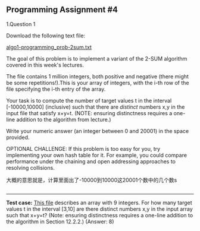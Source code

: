 ## Programming Assignment #4

1.Question 1

Download the following text file:

[algo1-programming_prob-2sum.txt](https://d3c33hcgiwev3.cloudfront.net/_6ec67df2804ff4b58ab21c12edcb21f8_algo1-programming_prob-2sum.txt?Expires=1588550400&Signature=YBFWeGrAjYDZy8Trs4T17uHOVqRZs1OmBqhH0r2meN76pqt0DqZ9pHKM9MpYzXPXU9oZI9YOsTEbgY5Vvtuzr9P-gGewLRf7OboaqSscSZlumE7M2iPIYpoUS3cr8J5SBvJR7G8MmP5hUTje2mt20ClWS66nDvX0p-PeMm9RzuI_&Key-Pair-Id=APKAJLTNE6QMUY6HBC5A)

The goal of this problem is to implement a variant of the 2-SUM algorithm covered in this week's lectures.

The file contains 1 million integers, both positive and negative (there might be some repetitions!).This is your array of integers, with the i-th row of the file specifying the i-th entry of the array.

Your task is to compute the number of target values t in the interval [-10000,10000] (inclusive) such that there are *distinct* numbers x,y in the input file that satisfy x+y=t. (NOTE: ensuring distinctness requires a one-line addition to the algorithm from lecture.)

Write your numeric answer (an integer between 0 and 20001) in the space provided.

OPTIONAL CHALLENGE: If this problem is too easy for you, try implementing your own hash table for it. For example, you could compare performance under the chaining and open addressing approaches to resolving collisions.

大概的意思就是，计算里面出了-10000到10000这20001个数中的几个数s

```

```

---

**Test case:** [This file](http://www.algorithmsilluminated.org/datasets/problem12.4test.txt) describes an array with 9 integers. For how many target values t in the interval [3,10] are there distinct numbers x,y in the input array such that x+y=t? (Note: ensuring distinctness requires a one-line addition to the algorithm in Section 12.2.2.) (Answer: 8)